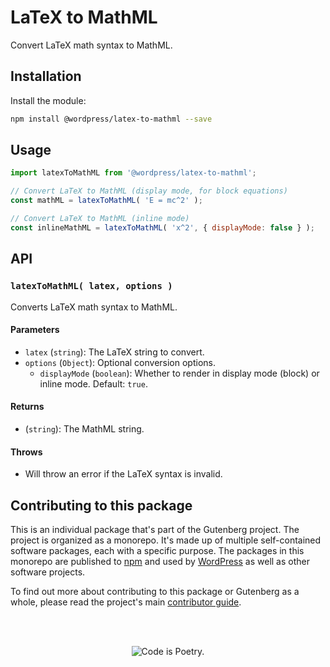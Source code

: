 # LaTeX to MathML

Convert LaTeX math syntax to MathML.

## Installation

Install the module:

```bash
npm install @wordpress/latex-to-mathml --save
```

## Usage

```js
import latexToMathML from '@wordpress/latex-to-mathml';

// Convert LaTeX to MathML (display mode, for block equations)
const mathML = latexToMathML( 'E = mc^2' );

// Convert LaTeX to MathML (inline mode)
const inlineMathML = latexToMathML( 'x^2', { displayMode: false } );
```

## API

### `latexToMathML( latex, options )`

Converts LaTeX math syntax to MathML.

#### Parameters

-   `latex` (`string`): The LaTeX string to convert.
-   `options` (`Object`): Optional conversion options.
    -   `displayMode` (`boolean`): Whether to render in display mode (block) or inline mode. Default: `true`.

#### Returns

-   (`string`): The MathML string.

#### Throws

-   Will throw an error if the LaTeX syntax is invalid.

## Contributing to this package

This is an individual package that's part of the Gutenberg project. The project is organized as a monorepo. It's made up of multiple self-contained software packages, each with a specific purpose. The packages in this monorepo are published to [npm](https://www.npmjs.com/) and used by [WordPress](https://make.wordpress.org/core/) as well as other software projects.

To find out more about contributing to this package or Gutenberg as a whole, please read the project's main [contributor guide](https://github.com/WordPress/gutenberg/tree/HEAD/CONTRIBUTING.md).

<br /><br /><p align="center"><img src="https://s.w.org/style/images/codeispoetry.png?1" alt="Code is Poetry." /></p>
